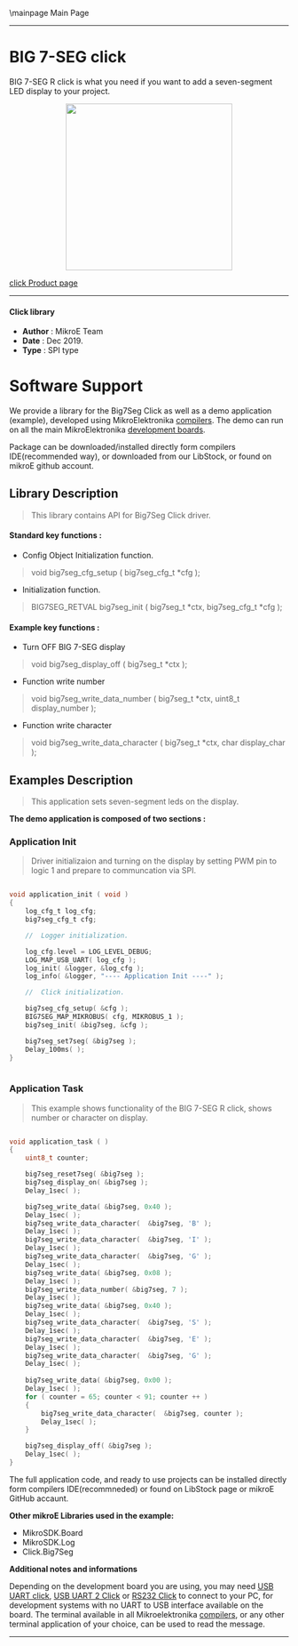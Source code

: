\mainpage Main Page
 
 

---
# BIG 7-SEG click

BIG 7-SEG R click is what you need if you want to add a seven-segment LED display to your project.

<p align="center">
  <img src="http://download.mikroe.com/images/click_for_ide/big7segr_click.png" height=300px>
</p>

[click Product page](<https://www.mikroe.com/big-7-seg-r-click>)

---


#### Click library 

- **Author**        : MikroE Team
- **Date**          : Dec 2019.
- **Type**          : SPI type


# Software Support

We provide a library for the Big7Seg Click 
as well as a demo application (example), developed using MikroElektronika 
[compilers](http://shop.mikroe.com/compilers). 
The demo can run on all the main MikroElektronika [development boards](http://shop.mikroe.com/development-boards).

Package can be downloaded/installed directly form compilers IDE(recommended way), or downloaded from our LibStock, or found on mikroE github account. 

## Library Description

> This library contains API for Big7Seg Click driver.

#### Standard key functions :

- Config Object Initialization function.
> void big7seg_cfg_setup ( big7seg_cfg_t *cfg ); 
 
- Initialization function.
> BIG7SEG_RETVAL big7seg_init ( big7seg_t *ctx, big7seg_cfg_t *cfg );

#### Example key functions :

- Turn OFF BIG 7-SEG display
> void big7seg_display_off ( big7seg_t *ctx );
 
- Function write number
> void big7seg_write_data_number ( big7seg_t *ctx, uint8_t display_number );

- Function write character
> void big7seg_write_data_character ( big7seg_t *ctx, char display_char );

## Examples Description

> This application sets seven-segment leds on the display.

**The demo application is composed of two sections :**

### Application Init 

> Driver initializaion and turning on the display
> by setting PWM pin to logic 1 and prepare to communcation via SPI.

```c

void application_init ( void )
{
    log_cfg_t log_cfg;
    big7seg_cfg_t cfg;

    //  Logger initialization.

    log_cfg.level = LOG_LEVEL_DEBUG;
    LOG_MAP_USB_UART( log_cfg );
    log_init( &logger, &log_cfg );
    log_info( &logger, "---- Application Init ----" );

    //  Click initialization.

    big7seg_cfg_setup( &cfg );
    BIG7SEG_MAP_MIKROBUS( cfg, MIKROBUS_1 );
    big7seg_init( &big7seg, &cfg );

    big7seg_set7seg( &big7seg );
    Delay_100ms( );
}
  
```

### Application Task

> This example shows functionality of the BIG 7-SEG R click,
> shows number or character on display.

```c

void application_task ( )
{
    uint8_t counter;

    big7seg_reset7seg( &big7seg );
    big7seg_display_on( &big7seg );
    Delay_1sec( );

    big7seg_write_data( &big7seg, 0x40 );
    Delay_1sec( );
    big7seg_write_data_character(  &big7seg, 'B' );
    Delay_1sec( );
    big7seg_write_data_character(  &big7seg, 'I' );
    Delay_1sec( );
    big7seg_write_data_character(  &big7seg, 'G' );
    Delay_1sec( );
    big7seg_write_data( &big7seg, 0x08 );
    Delay_1sec( );
    big7seg_write_data_number( &big7seg, 7 );
    Delay_1sec( );
    big7seg_write_data( &big7seg, 0x40 );
    Delay_1sec( );
    big7seg_write_data_character(  &big7seg, 'S' );
    Delay_1sec( );
    big7seg_write_data_character(  &big7seg, 'E' );
    Delay_1sec( );
    big7seg_write_data_character(  &big7seg, 'G' );
    Delay_1sec( );
    
    big7seg_write_data( &big7seg, 0x00 );
    Delay_1sec( );
    for ( counter = 65; counter < 91; counter ++ )
    {
        big7seg_write_data_character(  &big7seg, counter );
        Delay_1sec( );
    }

    big7seg_display_off( &big7seg );
    Delay_1sec( );
}

```

The full application code, and ready to use projects can be  installed directly form compilers IDE(recommneded) or found on LibStock page or mikroE GitHub accaunt.

**Other mikroE Libraries used in the example:** 

- MikroSDK.Board
- MikroSDK.Log
- Click.Big7Seg

**Additional notes and informations**

Depending on the development board you are using, you may need 
[USB UART click](http://shop.mikroe.com/usb-uart-click), 
[USB UART 2 Click](http://shop.mikroe.com/usb-uart-2-click) or 
[RS232 Click](http://shop.mikroe.com/rs232-click) to connect to your PC, for 
development systems with no UART to USB interface available on the board. The 
terminal available in all Mikroelektronika 
[compilers](http://shop.mikroe.com/compilers), or any other terminal application 
of your choice, can be used to read the message.



---
